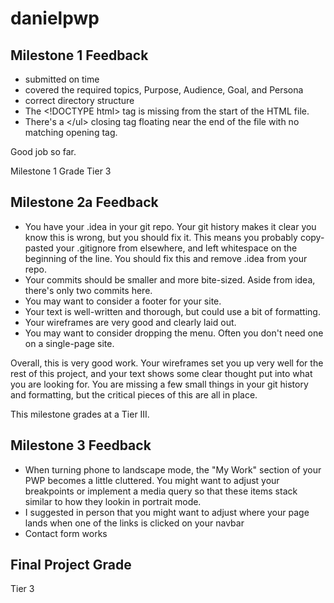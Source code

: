 # danielpwp

## Milestone 1 Feedback
- submitted on time
- covered the required topics, Purpose, Audience, Goal, and Persona
- correct directory structure
- The \<!DOCTYPE html> tag is missing from the start of the HTML file.
- There's a \</ul> closing tag floating near the end of the file with no matching opening tag.

Good job so far.

Milestone 1 Grade Tier 3


## Milestone 2a Feedback
* You have your .idea in your git repo.  Your git history makes it clear you know this is wrong, but you should fix it.  This means you probably copy-pasted your .gitignore from elsewhere, and left whitespace on the beginning of the line.  You should fix this and remove .idea from your repo.
* Your commits should be smaller and more bite-sized.  Aside from idea, there's only two commits here.
* You may want to consider a footer for your site.
* Your text is well-written and thorough, but could use a bit of formatting.
* Your wireframes are very good and clearly laid out.
* You may want to consider dropping the menu.  Often you don't need one on a single-page site.

Overall, this is very good work.  Your wireframes set you up very well for the rest of this project, and your text shows some clear thought put into what you are looking for.  You are missing a few small things in your git history and formatting, but the critical pieces of this are all in place. 

This milestone grades at a Tier III.

## Milestone 3 Feedback
* When turning phone to landscape mode, the "My Work" section of your PWP becomes a little cluttered. You might want to adjust your breakpoints or implement a media query so that these items stack similar to how they lookin in portrait mode.
* I suggested in person that you might want to adjust where your page lands when one of the links is clicked on your navbar
* Contact form works

## Final Project Grade
Tier 3
